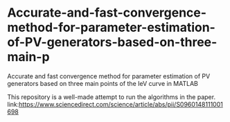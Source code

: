 # Accurate-and-fast-convergence-method-for-parameter-estimation-of-PV-generators-based-on-three-main-p
Accurate and fast convergence method for parameter estimation of PV generators based on three main points of the IeV curve in MATLAB

This repository is a well-made attempt to run the algorithms in the paper. 
link:https://www.sciencedirect.com/science/article/abs/pii/S0960148111001698
